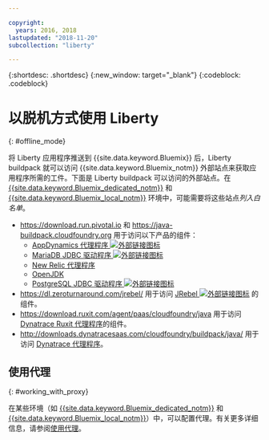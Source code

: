 ```yaml
---

copyright:
  years: 2016, 2018
lastupdated: "2018-11-20"
subcollection: "liberty"

---
```


{:shortdesc: .shortdesc}
{:new_window: target="_blank"}
{:codeblock: .codeblock}


# 以脱机方式使用 Liberty
{: #offline_mode}

将 Liberty 应用程序推送到 {{site.data.keyword.Bluemix}} 后，Liberty buildpack 就可以访问 {{site.data.keyword.Bluemix_notm}} 外部站点来获取应用程序所需的工件。下面是 Liberty buildpack 可以访问的外部站点。在 [{{site.data.keyword.Bluemix_dedicated_notm}}](/docs/dedicated/index.html#dedicated) 和
[{{site.data.keyword.Bluemix_local_notm}}](/docs/local/index.html#local) 环境中，可能需要将这些站点*列入白名单*。

* https://download.run.pivotal.io 和 https://java-buildpack.cloudfoundry.org 用于访问以下产品的组件：
  * [AppDynamics 代理程序 ![外部链接图标](../../icons/launch-glyph.svg "外部链接图标")](https://www.appdynamics.com/)
  * [MariaDB JDBC 驱动程序 ![外部链接图标](../../icons/launch-glyph.svg "外部链接图标")](https://mariadb.com/)
  * [New Relic 代理程序](/docs/runtimes/liberty/monitoring/newRelic.html)
  * [OpenJDK](/docs/runtimes/liberty/customizingJRE.html#OpenJDK)
  * [PostgreSQL JDBC 驱动程序 ![外部链接图标](../../icons/launch-glyph.svg "外部链接图标")](https://www.postgresql.org)
* https://dl.zeroturnaround.com/jrebel/ 用于访问 [JRebel ![外部链接图标](../../icons/launch-glyph.svg "外部链接图标")](https://zeroturnaround.com/software/jrebel/) 的组件。
* https://download.ruxit.com/agent/paas/cloudfoundry/java 用于访问 [Dynatrace Ruxit 代理程序](dynatrace.html)的组件。
* http://downloads.dynatracesaas.com/cloudfoundry/buildpack/java/ 用于访问 [Dynatrace 代理程序](dynatrace.html)。

## 使用代理
{: #working_with_proxy}

在某些环境（如 [{{site.data.keyword.Bluemix_dedicated_notm}}](/docs/dedicated/index.html#dedicated) 和
[{{site.data.keyword.Bluemix_local_notm}}](/docs/local/index.html#local)）中，可以配置代理。有关更多详细信息，请参阅[使用代理](/docs/runtimes-common/workingWithProxy.html)。
